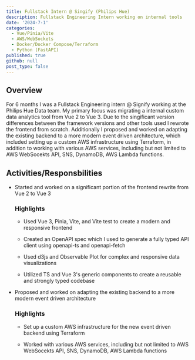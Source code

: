 ```yaml
---
title: Fullstack Intern @ Singify (Philips Hue)
description: Fullstack Engineering Intern working on internal tools 
date: '2024-7-1'
categories:
  - Vue/Pinia/Vite
  - AWS/WebSockets
  - Docker/Docker Compose/Terraform
  - Python (FastAPI)
published: true
github: null
post_type: false
---
```


## Overview

For 6 months I was a Fullstack Engineering intern @ Signify working at the Philips Hue Data team. My primary focus was migrating a internal custom data analytics tool from Vue 2 to Vue 3. Due to the singificant version differences between the framework versions and other tools used I rewrote the frontend from scratch. Additionally I proposed and worked on adapting the existing backend to a more modern event driven architecture, which included setting up a custom AWS infrastructure using Terraform, in addition to working with various AWS services, including but not limited to AWS WebSocekts API, SNS, DynamoDB, AWS Lambda functions.

## Activities/Responsbilities

- Started and worked on a significant portion of the frontend rewrite from Vue 2 to Vue 3 

    ### Highlights

    - Used Vue 3, Pinia, Vite, and Vite test to create a modern and responsive frontend

    - Created an OpenAPI spec which I used to generate a fully typed API client using openapi-ts and openapi-fetch

    - Used d3js and Observable Plot for complex and responsive data visualizations

    - Utilized TS and Vue 3's generic components to create a reusable and strongly typed codebase
    

- Proposed and worked on adapting the existing backend to a more modern event driven architecture

    ### Highlights 

    - Set up a custom AWS infrastructure for the new event driven backend using Terraform 

    - Worked with various AWS services, including but not limited to AWS WebSocekts API, SNS, DynamoDB, AWS Lambda functions


